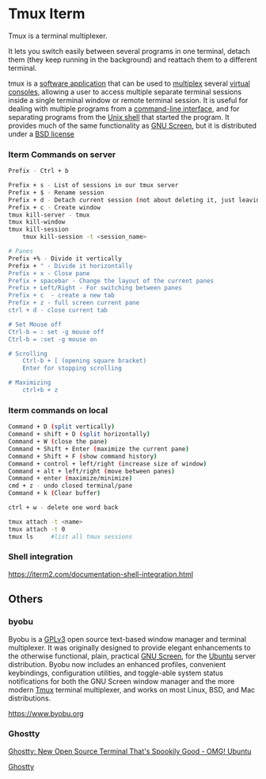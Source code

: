 # Tmux Iterm

Tmux is a terminal multiplexer.

It lets you switch easily between several programs in one terminal, detach them (they keep running in the background) and reattach them to a different terminal.

tmux is a [software application](https://en.wikipedia.org/wiki/Software_application) that can be used to [multiplex](https://en.wikipedia.org/wiki/Terminal_multiplexer) several [virtual consoles](https://en.wikipedia.org/wiki/Virtual_console), allowing a user to access multiple separate terminal sessions inside a single terminal window or remote terminal session. It is useful for dealing with multiple programs from a [command-line interface](https://en.wikipedia.org/wiki/Command-line_interface), and for separating programs from the [Unix shell](https://en.wikipedia.org/wiki/Unix_shell) that started the program. It provides much of the same functionality as [GNU Screen](https://en.wikipedia.org/wiki/GNU_Screen), but it is distributed under a [BSD license](https://en.wikipedia.org/wiki/BSD_license)

### Iterm Commands on server

```bash
Prefix - Ctrl + b

Prefix + s - List of sessions in our tmux server
Prefix + $ - Rename session
Prefix + d - Detach current session (not about deleting it, just leaving it in the background). We go to the terminal and it will show us a message similar to [detached (from session mySession)].
Prefix + c - Create window
tmux kill-server - tmux
tmux kill-window
tmux kill-session
    tmux kill-session -t <session_name>

# Panes
Prefix +% - Divide it vertically
Prefix + " - Divide it horizontally
Prefix + x - Close pane
Prefix + spacebar - Change the layout of the current panes
Prefix + Left/Right - For switching between panes
Prefix + c  - create a new tab
Prefix + z - full screen current pane
ctrl + d - close current tab

# Set Mouse off
Ctrl-b = : set -g mouse off
Ctrl-b = :set -g mouse on

# Scrolling
    Ctrl-b + [ (opening square bracket)
    Enter for stopping scrolling

# Maximizing
    ctrl+b + z
```

### Iterm commands on local

```bash
Command + D (split vertically)
Command + shift + D (split horizontally)
Command + W (close the pane)
Command + Shift + Enter (maximize the current pane)
Command + Shift + F (show command history)
Command + control + left/right (increase size of window)
Command + alt + left/right (move between panes)
Command + enter (maximize/minimize)
cmd + z - undo closed terminal/pane
Command + k (Clear buffer)

ctrl + w - delete one word back

tmux attach -t <name>
tmux attach -t 0
tmux ls     #list all tmux sessions
```

### Shell integration

https://iterm2.com/documentation-shell-integration.html

## Others

### byobu

Byobu is a [GPLv3](http://www.google.com/url?q=http%3A%2F%2Fwww.gnu.org%2Flicenses%2Fgpl-3.0.txt&sa=D&sntz=1&usg=AFQjCNGtxPHRl3Ss1GlWgGTuANClXqyvWw) open source text-based window manager and terminal multiplexer. It was originally designed to provide elegant enhancements to the otherwise functional, plain, practical [GNU Screen](http://www.google.com/url?q=http%3A%2F%2Fwww.gnu.org%2Fsoftware%2Fscreen%2F&sa=D&sntz=1&usg=AFQjCNF9f6NJD8H_5mupvdrrTmFMeeFThA), for the [Ubuntu](http://www.google.com/url?q=http%3A%2F%2Fwww.ubuntu.com%2F&sa=D&sntz=1&usg=AFQjCNHHTmFHYKsnZbVKD3XP7-6c8QSVtg) server distribution. Byobu now includes an enhanced profiles, convenient keybindings, configuration utilities, and toggle-able system status notifications for both the GNU Screen window manager and the more modern [Tmux](https://www.google.com/url?q=https%3A%2F%2Fgithub.com%2Ftmux%2Ftmux&sa=D&sntz=1&usg=AFQjCNH7yW6_x1Pj0Af4b-QzktPYakb9Ug) terminal multiplexer, and works on most Linux, BSD, and Mac distributions.

https://www.byobu.org

### Ghostty

[Ghostty: New Open Source Terminal That's Spookily Good - OMG! Ubuntu](https://www.omgubuntu.co.uk/2024/12/ghostty-terminal-linux-open-source-release/)

[Ghostty](https://ghostty.org/)
